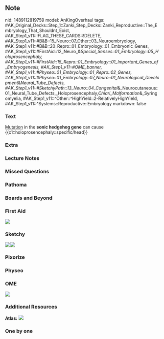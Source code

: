 ## Note
nid: 1489112819759
model: AnKingOverhaul
tags: #AK_Original_Decks::Step_1::Zanki_Step_Decks::Zanki_Reproductive::The_Embryology_That_Shouldnt_Exist, #AK_Step1_v11::!FLAG_THESE_CARDS::!DELETE, #AK_Step1_v11::#B&B::15_Neuro::07_Other::03_Neuroembryology, #AK_Step1_v11::#B&B::20_Repro::01_Embryology::01_Embryonic_Genes, #AK_Step1_v11::#FirstAid::12_Neuro_&_Special_Senses::01_Embryology::05_Holoprosencephaly, #AK_Step1_v11::#FirstAid::15_Repro::01_Embryology::01_Important_Genes_of_Embryogenesis, #AK_Step1_v11::#OME_banner, #AK_Step1_v11::#Physeo::01_Embryology::01_Repro::02_Genes, #AK_Step1_v11::#Physeo::01_Embryology::07_Neuro::01_Neurological_Development_&_Neural_Tube_Defects, #AK_Step1_v11::#SketchyPath::13_Neuro::04_Congenital_&_Neurocutaneous::01_Neural_Tube_Defects,_Holoprosencephaly,_Chiari_Malformation_&_Syringomyelia, #AK_Step1_v11::^Other::^HighYield::2-RelativelyHighYield, #AK_Step1_v11::^Systems::Reproductive::Embryology
markdown: false

### Text
<div>
  <u>Mutation</u> in the <b>sonic hedgehog gene</b> can cause
  {{c1::holoprosencephaly::specific/head}}
</div>

### Extra


### Lecture Notes


### Missed Questions


### Pathoma


### Boards and Beyond


### First Aid
<img src="tmpj0DcQg.png">

### Sketchy
<img src=
"Holoprosencephaly%20sonic%20hedgehog%20gene_1566160514431.jpg"><img src="Zoverall%20picture%20(100)_1566160514431.JPG">

### Pixorize


### Physeo


### OME
<div class="ome-widget">
  <a href="https://onlinemeded.org?ref=anki"><img src=
  "_OME_AnkiFlashcards_General_4.png"></a>
</div>

### Additional Resources
<b>Atlas:</b> <img src="tmp_zyoeA.png">

### One by one

